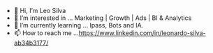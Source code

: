 - 👋 Hi, I’m Leo Silva
- 👀 I’m interested in ... Marketing | Growth | Ads | BI & Analytics
- 🌱 I’m currently learning ... Ipass, Bots and IA.
- 📫 How to reach me ...https://www.linkedin.com/in/leonardo-silva-ab34b3177/

<!---
LeoSilvaConceicao/LeoSilvaConceicao is a ✨ special ✨ repository because its `README.md` (this file) appears on your GitHub profile.
You can click the Preview link to take a look at your changes.
--->
